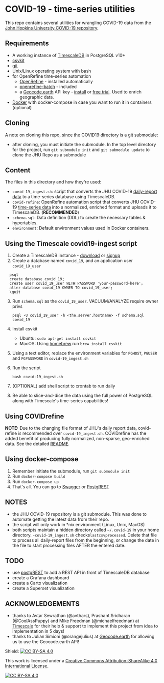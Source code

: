 # COVID-19 - time-series utilities

This repo contains several utilities for wrangling COVID-19 data from the [John Hopkins University COVID-19 repository](https://github.com/CSSEGISandData/COVID-19). 

## Requirements
* A working instance of [TimescaleDB](https://docs.timescale.com) in PostgreSQL v10+
* [csvkit](https://csvkit.readthedocs.io/en/latest/)
* [git](https://git-scm.com/)
* Unix/Linux operating system with bash 
* for OpenRefine time-series automation
  - [OpenRefine](http://openrefine.org) - installed automatically
  - [openrefine-batch](https://github.com/opencultureconsulting/openrefine-batch) - included
  - a [Geocode.earth](https://geocode.earth) API key - [install](https://github.com/pelias/pelias) or [free trial](https://geocode.earth/invite/request?referrer=datHere). Used to enrich geographic data.
* [Docker](https://docs.docker.com/compose/install/) with docker-compose in case you want to run it in containers (optional)

## Cloning
A note on cloning this repo, since the COVID19 directory is a git submodule:

* after cloning, you must initiate the submodule. In the top level directory for the project, run `git submodule init` and `git submodule update` to clone the JHU Repo as a submodule 

## Content
The files in this directory and how they're used:

* `covid-19_ingest.sh`: script that converts the JHU COVID-19 [daily-report data](https://github.com/CSSEGISandData/COVID-19/tree/master/csse_covid_19_data/csse_covid_19_daily_reports) to a time-series database using TimescaleDB.
* `covid-refine`:   OpenRefine automation script that converts JHU COVID-19 [time-series data](https://github.com/CSSEGISandData/COVID-19/tree/master/csse_covid_19_data/csse_covid_19_time_series) into a normalized, enriched format and uploads it to TimescaleDB. (__RECOMMENDED__)
* `schema.sql`: Data definition (DDL) to create the necessary tables & hypertables.
* `environment`: Default environment values used in Docker containers.

## Using the Timescale covid19-ingest script
1. Create a TimescaleDB instance - [download](https://docs.timescale.com/latest/getting-started/installation) or [signup](https://www.timescale.com/cloud-signup)
2. Create a database named `covid_19`, and an application user `covid_19_user`

```
  psql
  create database covid_19;
  create user covid_19_user WITH PASSWORD 'your-password-here';
  alter database covid_19 OWNER TO covid_19_user;
  \quit
```

3. Run `schema.sql` as the `covid_19_user`. VACUUM/ANALYZE require owner privs 

   `psql -U covid_19_user -h <the.server.hostname> -f schema.sql covid_19`
   
   
4. Install csvkit

    - Ubuntu: `sudo apt-get install csvkit`
    - MacOS: Using [homebrew](https://brew.sh/) run `brew install csvkit`

5. Using a text editor, replace the environment variables for `PGHOST`, `PGUSER` and `PGPASSWORD` in `covid-19_ingest.sh`

6. Run the script 

   `bash covid-19_ingest.sh`

7. (OPTIONAL) add shell script to crontab to run daily

8. Be able to slice-and-dice the data using the full power of PostgreSQL along with Timescale's time-series capabilities!

## Using COVIDrefine 
__NOTE:__ Due to the changing file format of JHU's daily report data, covid-refine is recommended over `covid-19_ingest.sh`. 
COVIDrefine has the added benefit of producing fully normalized, non-sparse, geo-enriched data. 
See the detailed [README](covid19-refine/).

## Using docker-compose
1. Remember initiate the submodule, run `git submodule init`
2. Run `docker-compose build`
3. Run `docker-compose up`
4. That's all. You can go to [Swagger](http://localhost:8080) or [PostgREST](http://localhost:3000)

## NOTES
 - the JHU COVID-19 repository is a git submodule. This was done to automate getting the latest data from their repo.
 - the script will only work in \*nix environment (Linux, Unix, MacOS)
 - both scripts maintain a hidden directory called `~/.covid-19` in your home directory. 
   -`covid-19_ingest.sh` checks`lastcsvprocessed`.  Delete that file to process all daily-report files from the beginning, or change the date in the file to start processing files AFTER the entered date.  

## TODO
 - use [postgREST](http://postgrest.org) to add a REST API in front of TimescaleDB database
 - create a Grafana dashboard
 - create a Carto visualization
 - create a Superset visualization

 ## ACKNOWLEDGEMENTS
  - thanks to Avtar Sewrathan (@avthars), Prashant Sridharan (@CoolAssPuppy) and Mike Freedman (@michaelfreedman) at [Timescale](https://timescale.com) for their help & support to implement this project from idea to implementation in 5 days!
  - thanks to Julian Simioni (@orangejulius) at [Geocode.earth](https://geocode.earth) for allowing us to use the Geocode.earth API!


Shield: [![CC BY-SA 4.0][cc-by-sa-shield]][cc-by-sa]

This work is licensed under a [Creative Commons Attribution-ShareAlike 4.0
International License][cc-by-sa].

[![CC BY-SA 4.0][cc-by-sa-image]][cc-by-sa]

[cc-by-sa]: http://creativecommons.org/licenses/by-sa/4.0/
[cc-by-sa-image]: https://licensebuttons.net/l/by-sa/4.0/88x31.png
[cc-by-sa-shield]: https://img.shields.io/badge/License-CC%20BY--SA%204.0-lightgrey.svg
